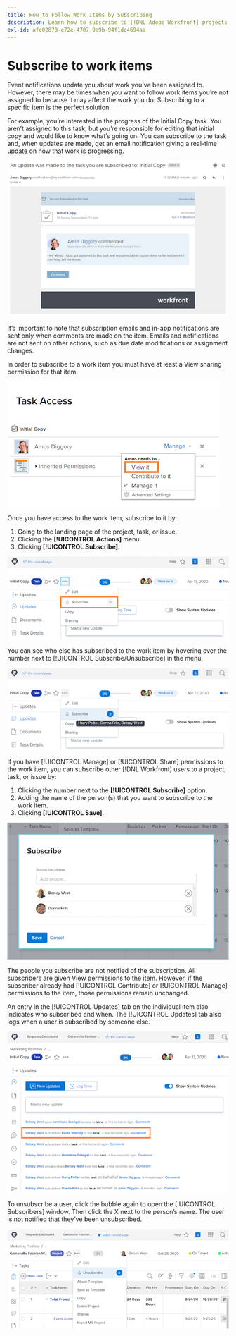 ```yaml
---
title: How to Follow Work Items by Subscribing
description: Learn how to subscribe to [!DNL Adobe Workfront] projects, tasks, or issues to receive notifications when comments are made on the item.
exl-id: afc02878-e72e-4707-9a9b-94f1dc4694aa
---
```

# Subscribe to work items

Event notifications update you about work you’ve been assigned to. However, there may be times when you want to follow work items you’re not assigned to because it may affect the work you do. Subscribing to a specific item is the perfect solution.

For example, you’re interested in the progress of the Initial Copy task. You aren’t assigned to this task, but you’re responsible for editing that initial copy and would like to know what’s going on. You can subscribe to the task and, when updates are made, get an email notification giving a real-time update on how that work is progressing.

![Email from a task subscription](assets/admin-fund-user-notifications-10.png)

It’s important to note that subscription emails and in-app notifications are sent only when comments are made on the item. Emails and notifications are not sent on other actions, such as due date modifications or assignment changes.

In order to subscribe to a work item you must have at least a View sharing permission for that item.

![[!UICONTROL Task Access] window](assets/admin-fund-user-notifications-11.png)

Once you have access to the work item, subscribe to it by:

1. Going to the landing page of the project, task, or issue.
1. Clicking the **[!UICONTROL Actions]** menu.
1. Clicking **[!UICONTROL Subscribe]**.

![[!UICONTROL Subscribe] option in task menu](assets/admin-fund-user-notifications-12.png)

You can see who else has subscribed to the work item by hovering over the number next to [!UICONTROL Subscribe/Unsubscribe] in the menu.

![Task menu that shows who has subscribed](assets/admin-fund-user-notifications-13.png)

If you have [!UICONTROL Manage] or [!UICONTROL Share] permissions to the work item, you can subscribe other [!DNL Workfront] users to a project, task, or issue by:

1. Clicking the number next to the **[!UICONTROL Subscribe]** option.
1. Adding the name of the person(s) that you want to subscribe to the work item.
1. Clicking **[!UICONTROL Save]**.

![[!UICONTROL Subscribe] window](assets/admin-fund-user-notifications-15.png)

The people you subscribe are not notified of the subscription. All subscribers are given View permissions to the item. However, if the subscriber already had [!UICONTROL Contribute] or [!UICONTROL Manage] permissions to the item, those permissions remain unchanged.

An entry in the [!UICONTROL Updates] tab on the individual item also indicates who subscribed and when. The [!UICONTROL Updates] tab also logs when a user is subscribed by someone else.

![[!UICONTROL Updates] page on a task that shows subscription](assets/admin-fund-user-notifications-16.png)

To unsubscribe a user, click the bubble again to open the [!UICONTROL Subscribers] window. Then click the X next to the person’s name. The user is not notified that they’ve been unsubscribed.

![[!UICONTROL Unsubscribe] menu option on a project](assets/admin-fund-user-notifications-14.png)

<!---
learn more URL: Subscribe to items in Workfront
--->
